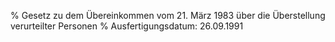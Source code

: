 % Gesetz zu dem Übereinkommen vom 21. März 1983 über die Überstellung verurteilter Personen
% Ausfertigungsdatum: 26.09.1991
 